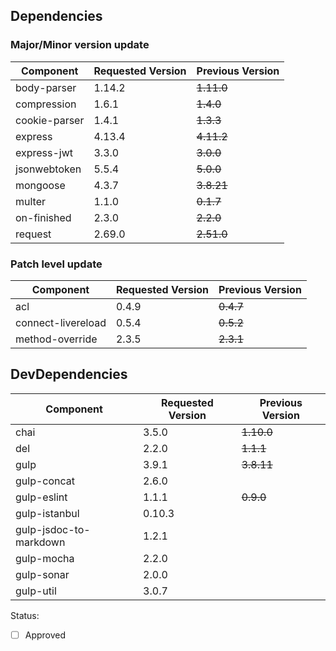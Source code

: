 ## Dependencies

### Major/Minor version update
| Component | Requested Version | Previous Version |
| -----------------|---------------------------|------------------------|
| body-parser | 1.14.2 | ~~1.11.0~~|
| compression | 1.6.1 | ~~1.4.0~~ |
| cookie-parser | 1.4.1 | ~~1.3.3~~ |
| express | 4.13.4 | ~~4.11.2~~ |
| express-jwt | 3.3.0 | ~~3.0.0~~ |
| jsonwebtoken | 5.5.4 | ~~5.0.0~~ |
| mongoose | 4.3.7 | ~~3.8.21~~ |
| multer | 1.1.0 | ~~0.1.7~~ |
| on-finished | 2.3.0  | ~~2.2.0~~ |
| request | 2.69.0 | ~~2.51.0~~ |

### Patch level update

| Component | Requested Version | Previous Version |
| -----------------|---------------------------|------------------------|
| acl | 0.4.9 | ~~0.4.7~~ |
| connect-livereload | 0.5.4 | ~~0.5.2~~ |
| method-override | 2.3.5 | ~~2.3.1~~ |


## DevDependencies

| Component | Requested Version | Previous Version |
| -----------------|---------------------------|------------------------|
| chai | 3.5.0 | ~~1.10.0~~ |
| del | 2.2.0 | ~~1.1.1~~ |
| gulp | 3.9.1 | ~~3.8.11~~ |
| gulp-concat | 2.6.0 | |
| gulp-eslint | 1.1.1 | ~~0.9.0~~ |
| gulp-istanbul | 0.10.3 |  |
| gulp-jsdoc-to-markdown | 1.2.1 |  |
| gulp-mocha | 2.2.0 | |
| gulp-sonar | 2.0.0 | |
| gulp-util | 3.0.7 |  |

Status: 
- [ ] Approved
